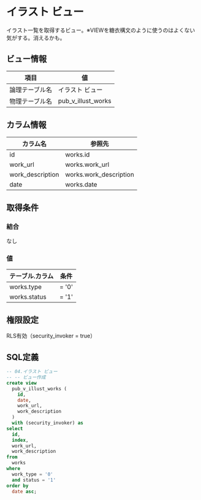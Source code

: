 # イラスト ビュー

イラスト一覧を取得するビュー。※VIEWを糖衣構文のように使うのはよくない気がする。消えるかも。

## ビュー情報

| 項目 | 値 |
|---|---|
| 論理テーブル名 | イラスト ビュー |
| 物理テーブル名 | pub_v_illust_works |

## カラム情報

| カラム名 | 参照先 |
|------|------|
| id | works.id |
| work_url | works.work_url |
| work_description | works.work_description |
| date | works.date |


## 取得条件

### 結合
なし

### 値
| テーブル.カラム | 条件 |
|------|------|
| works.type | = '0' |
| works.status | = '1' |


## 権限設定

RLS有効（security_invoker = true）


## SQL定義

```sql
-- 04.イラスト ビュー
-- -- ビュー作成
create view
  pub_v_illust_works (
    id,
    date,
    work_url,
    work_description
  )
  with (security_invoker) as
select
  id,
  index,
  work_url,
  work_description
from
  works
where
  work_type = '0'
  and status = '1'
order by
  date asc;

```


